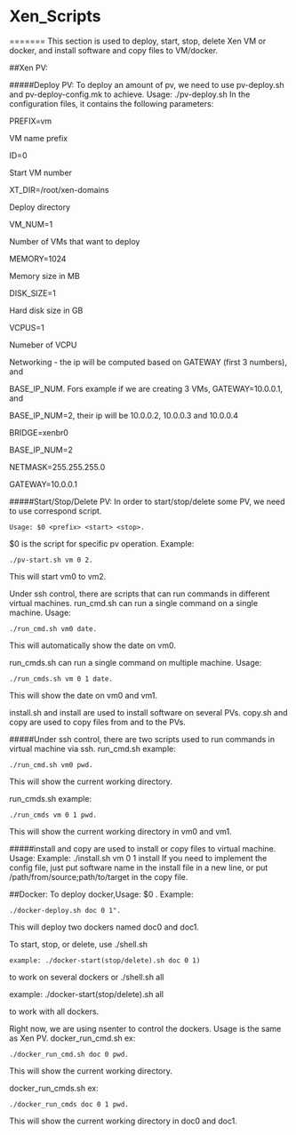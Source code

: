 # Xen_Scripts

=======
This section is used to deploy, start, stop, delete Xen VM or docker, and install software and copy files to VM/docker.

##Xen PV:

#####Deploy PV: 
To deploy an amount of pv, we need to use pv-deploy.sh and pv-deploy-config.mk to achieve. 
    Usage: ./pv-deploy.sh <config file>
In the configuration files, it contains the following parameters:

PREFIX=vm 

VM name prefix

ID=0                        

Start VM number

XT_DIR=/root/xen-domains    

Deploy directory

VM_NUM=1                    

Number of VMs that want to deploy

MEMORY=1024                 

Memory size in MB

DISK_SIZE=1                 

Hard disk size in GB

VCPUS=1                    

Numeber of VCPU

Networking - the ip will be computed based on GATEWAY (first 3 numbers), and

BASE_IP_NUM. Fors example if we are creating 3 VMs, GATEWAY=10.0.0.1, and

BASE_IP_NUM=2, their ip will be 10.0.0.2, 10.0.0.3 and 10.0.0.4

BRIDGE=xenbr0

BASE_IP_NUM=2

NETMASK=255.255.255.0

GATEWAY=10.0.0.1
    
#####Start/Stop/Delete PV:
In order to start/stop/delete some PV, we need to use correspond script.
    
	Usage: $0 <prefix> <start> <stop>. 

$0 is the script for specific pv operation. Example: 

    ./pv-start.sh vm 0 2. 

This will start vm0 to vm2. 


Under ssh control, there are scripts that can run commands in different virtual machines.
run_cmd.sh can run a single command on a single machine. Usage: 

    ./run_cmd.sh vm0 date. 

This will automatically show the date on vm0.

run_cmds.sh can run a single command on multiple machine. Usage: 

    ./run_cmds.sh vm 0 1 date. 

This will show the date on vm0 and vm1.

install.sh and install are used to install software on several PVs. 
copy.sh and copy are used to copy files from and to the PVs.


#####Under ssh control, there are two scripts used to run commands in virtual machine via ssh.
run_cmd.sh example:
 
    ./run_cmd.sh vm0 pwd.

This will show the current working directory.

run_cmds.sh example: 

    ./run_cmds vm 0 1 pwd. 

This will show the current working directory in vm0 and vm1.

#####install and copy are used to install or copy files to virtual machine.
Usage: <shell script> <prefix> <start> <stop> <config file>
Example: 
    ./install.sh vm 0 1 install
If you need to implement the config file, just put software name in the install file in a new line, 
or put /path/from/source;path/to/target in the copy file.
    
##Docker:
To deploy docker,Usage: $0 <prefix> <start> <stop>. 
Example: 

    ./docker-deploy.sh doc 0 1".

This will deploy two dockers named doc0 and doc1.

To start, stop, or delete, use ./shell.sh <prefix> <start> <stop> 

    example: ./docker-start(stop/delete).sh doc 0 1) 

to work on several dockers or ./shell.sh all 

   example: ./docker-start(stop/delete).sh all

 to work with all dockers.
    
Right now, we are using nsenter to control the dockers. Usage is the same as Xen PV.
docker_run_cmd.sh ex: 

    ./docker_run_cmd.sh doc 0 pwd. 

This will show the current working directory.

docker_run_cmds.sh ex: 

    ./docker_run_cmds doc 0 1 pwd. 

This will show the current working directory in doc0 and doc1.

